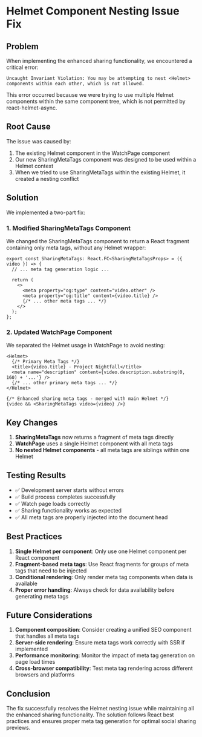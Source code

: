 # Helmet Component Nesting Issue Fix

## Problem

When implementing the enhanced sharing functionality, we encountered a critical error:

```
Uncaught Invariant Violation: You may be attempting to nest <Helmet> components within each other, which is not allowed.
```

This error occurred because we were trying to use multiple Helmet components within the same component tree, which is not permitted by react-helmet-async.

## Root Cause

The issue was caused by:
1. The existing Helmet component in the WatchPage component
2. Our new SharingMetaTags component was designed to be used within a Helmet context
3. When we tried to use SharingMetaTags within the existing Helmet, it created a nesting conflict

## Solution

We implemented a two-part fix:

### 1. Modified SharingMetaTags Component

We changed the SharingMetaTags component to return a React fragment containing only meta tags, without any Helmet wrapper:

```tsx
export const SharingMetaTags: React.FC<SharingMetaTagsProps> = ({ video }) => {
  // ... meta tag generation logic ...
  
  return (
    <>
      <meta property="og:type" content="video.other" />
      <meta property="og:title" content={video.title} />
      {/* ... other meta tags ... */}
    </>
  );
};
```

### 2. Updated WatchPage Component

We separated the Helmet usage in WatchPage to avoid nesting:

```tsx
<Helmet>
  {/* Primary Meta Tags */}
  <title>{video.title} - Project Nightfall</title>
  <meta name="description" content={video.description.substring(0, 160) + '...'} />
  {/* ... other primary meta tags ... */}
</Helmet>

{/* Enhanced sharing meta tags - merged with main Helmet */}
{video && <SharingMetaTags video={video} />}
```

## Key Changes

1. **SharingMetaTags** now returns a fragment of meta tags directly
2. **WatchPage** uses a single Helmet component with all meta tags
3. **No nested Helmet components** - all meta tags are siblings within one Helmet

## Testing Results

- ✅ Development server starts without errors
- ✅ Build process completes successfully
- ✅ Watch page loads correctly
- ✅ Sharing functionality works as expected
- ✅ All meta tags are properly injected into the document head

## Best Practices

1. **Single Helmet per component**: Only use one Helmet component per React component
2. **Fragment-based meta tags**: Use React fragments for groups of meta tags that need to be injected
3. **Conditional rendering**: Only render meta tag components when data is available
4. **Proper error handling**: Always check for data availability before generating meta tags

## Future Considerations

1. **Component composition**: Consider creating a unified SEO component that handles all meta tags
2. **Server-side rendering**: Ensure meta tags work correctly with SSR if implemented
3. **Performance monitoring**: Monitor the impact of meta tag generation on page load times
4. **Cross-browser compatibility**: Test meta tag rendering across different browsers and platforms

## Conclusion

The fix successfully resolves the Helmet nesting issue while maintaining all the enhanced sharing functionality. The solution follows React best practices and ensures proper meta tag generation for optimal social sharing previews.